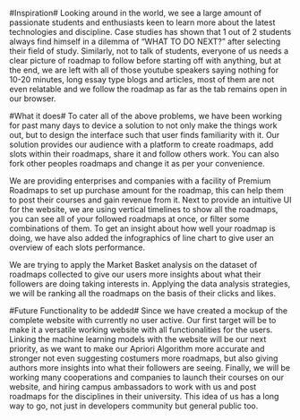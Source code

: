 #Inspiration#
Looking around in the world, we see a large amount of passionate students and enthusiasts keen to learn more about the latest technologies and discipline. Case studies has shown that 1 out of 2 students always find himself in a dilemma of “WHAT TO DO NEXT?” after selecting their field of study. Similarly, not to talk of students, everyone of us needs a clear picture of roadmap to follow before starting off with anything, but at the end, we are left with all of those youtube speakers saying nothing for 10-20 minutes, long essay type blogs and articles, most of them are not even relatable and we follow the roadmap as far as the tab remains open in our browser.

#What it does#
To cater all of the above problems, we have been working for past many days to device a solution to not only make the things work out, but to design the interface such that user finds familiarity with it. Our solution provides our audience with a platform to create roadmaps, add slots within their roadmaps, share it and follow others work. You can also fork other peoples roadmaps and change it as per your convenience.

We are providing enterprises and companies with a facility of Premium Roadmaps to set up purchase amount for the roadmap, this can help them to post their courses and gain revenue from it. Next to provide an intuitive UI for the website, we are using vertical timelines to show all the roadmaps, you can see all of your followed roadmaps at once, or filter some combinations of them. To get an insight about how well your roadmap is doing, we have also added the infographics of line chart to give user an overview of each slots performance.

We are trying to apply the Market Basket analysis on the dataset of roadmaps collected to give our users more insights about what their followers are doing taking interests in. Applying the data analysis strategies, we will be ranking all the roadmaps on the basis of their clicks and likes.

#Future Functionality to be added#
Since we have created a mockup of the complete website with currently no user active. Our first target will be to make it a versatile working website with all functionalities for the users. Linking the machine learning models with the website will be our next priority, as we want to make our Apriori Algorithm more accurate and stronger not even suggesting costumers more roadmaps, but also giving authors more insights into what their followers are seeing. Finally, we will be working many cooperations and companies to launch their courses on our website, and hiring campus ambassadors to work with us and post roadmaps for the disciplines in their university. This idea of us has a long way to go, not just in developers community but general public too.

